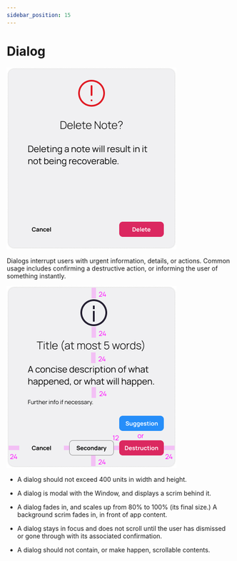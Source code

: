```yaml
---
sidebar_position: 15
---
```


# Dialog

![](/assets/dialog.png)

Dialogs interrupt users with urgent information, details, or actions. Common usage includes confirming a destructive action, or informing the user of something instantly.

![](/assets/dialog-geo.png)

- A dialog should not exceed 400 units in width and height.

- A dialog is modal with the Window, and displays a scrim behind it.

- A dialog fades in, and scales up from 80% to 100% (its final size.) A background scrim fades in, in front of app content.

- A dialog stays in focus and does not scroll until the user has dismissed or gone through with its associated confirmation.

- A dialog should not contain, or make happen, scrollable contents.